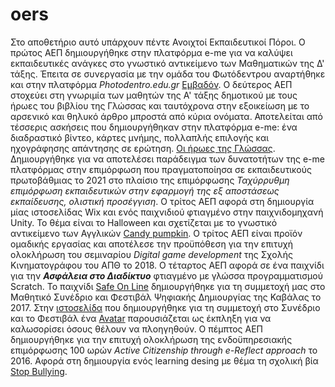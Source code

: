 # oers
Στο αποθετήριο αυτό υπάρχουν πέντε Ανοιχτοί Εκπαιδευτικοί Πόροι.
Ο πρώτος ΑΕΠ δημιουργήθηκε στην πλατφόρμα e-me για να καλύψει εκπαιδευτικές ανάγκες στο γνωστικό αντικείμενο των Μαθηματικών της Δ' τάξης.
Έπειτα σε συνεργασία με την ομάδα του Φωτόδεντρου αναρτήθηκε και στην πλατφόρμα *Photodentro.edu.gr* [Εμβαδόν](https://photodentro.edu.gr/ugc/r/8525/2505?locale=el).
Ο δεύτερος ΑΕΠ στοχεύει στη γνωριμία των μαθητών της Α' τάξης δημοτικού με τους ήρωες του βιβλίου της Γλώσσας και ταυτόχρονα στην εξοικείωση με το αρσενικό και θηλυκό άρθρο μπροστά από κύρια ονόματα.
Αποτελείται από τέσσερις ασκήσεις που δημιουργήθηκαν στην πλατφόρμα e-me: ένα διαδραστικό βίντεο, κάρτες μνήμης, πολλαπλής επιλογής και ηχογράφησης απάντησης σε ερώτηση.
[Οι ήρωες της Γλώσσας](https://content.e-me.edu.gr/wp-admin/admin-ajax.php?action=h5p_embed&id=1239924).
Δημιουργήθηκε για να αποτελέσει παράδειγμα των δυνατοτήτων της e-me πλατφόρμας στην επιμόρφωση που πραγματοποίησα σε εκπαιδευτικούς πρωτοβάθμιας το 2021 στο πλαίσιο της επιμόρφωσης *Ταχύρρυθμη επιμόρφωση
εκπαιδευτικών στην εφαρμογή της εξ αποστάσεως εκπαίδευσης, ολιστική προσέγγιση*.
Ο τρίτος ΑΕΠ αφορά στη δημιουργία μίας ιστοσελίδας Wix και ενός παιχνιδιού φτιαγμένο στην παιχνιδομηχανή Unity.
Το θέμα είναι το Halloween και σχετίζεται με το γνωστικό αντικείμενο των Αγγλικών [Candy pumpkin](https://candypumpkin.wixsite.com/candypumpkin).
Ο τρίτος ΑΕΠ είναι προϊόν ομαδικής εργασίας και αποτέλεσε την προϋπόθεση για την επιτυχή ολοκλήρωση του σεμιναρίου *Digital game development* της Σχολής Κινηματογράφου του ΑΠΘ το 2018. 
Ο τέταρτος ΑΕΠ αφορά σε ένα παιχνίδι για την ***Ασφάλεια στο Διαδίκτυο*** φτιαγμένο με γλώσσα προγραμματισμού Scratch.
Το παιχνίδι [Safe On Line](https://scratch.mit.edu/projects/150385154/) δημιουργήθηκε για τη συμμετοχή μας στο Μαθητικό Συνέδριο και Φεστιβάλ Ψηφιακής Δημιουργίας της Καβάλας το 2017.
Στην [ιστοσελίδα](https://bysafeonline.blogspot.com/) που δημιουργήθηκε για τη συμμετοχή στο Συνέδριο και το Φεστιβάλ ένα [Avatar](https://www.voki.com/site/pickup?scid=20113468&chsm=5561b223d542f81d37b3d6c67939e6cb) παρουσιάζεται ως έκπληξη για να καλωσορίσει όσους θέλουν να πλοηγηθούν.
Ο πέμπτος ΑΕΠ δημιουργήθηκε για την επιτυχή ολοκλήρωση της ενδοϋπηρεσιακής επιμόρφωσης 100 ωρών *Active Citizenship through e-Reflect approach* το 2016.
Αφορά στη δημιουργία ενός learning desing με θέμα τη σχολική βία [Stop Bullying](https://bubbl.us/MzMxNzQwNi81MjE0MzY0L2QwM2FmZTk3MjNhOWY0ZjdjZDAzYTQ3NzkwZTllZDI00).
